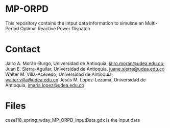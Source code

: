 # MP-ORPD
This repository contains the intput data information to simulate an Multi-Period Optimal Reactive Power Dispatch

# Contact 
Jairo A. Morán-Burgo, Universidad de Antioquia, jairo.moran@udea.edu.co;
Juan E. Sierra-Aguilar, Universidad de Antioquia, juane.sierra@udea.edu.co
Walter M. Villa-Acevedo, Universidad de Antioquia, walter.villa@udea.edu.co
Jesús M. López-Lezama, Universidad de Antioquia, jmaria.lopez@udea.edu.co

# Files
case118_spring_wday_MP_ORPD_InputData.gdx is the input data
